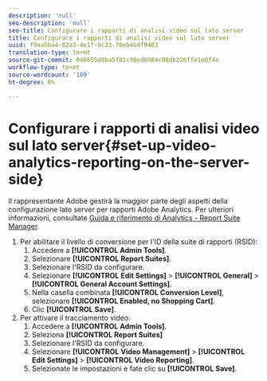 ```yaml
---
description: 'null'
seo-description: 'null'
seo-title: Configurare i rapporti di analisi video sul lato server
title: Configurare i rapporti di analisi video sul lato server
uuid: f9aa5ba4-82a3-4e1f-9c33-70eb4bdf9483
translation-type: tm+mt
source-git-commit: 040655d8ba5f91c98ed0584c08db226ffe1e0f4e
workflow-type: tm+mt
source-wordcount: '109'
ht-degree: 0%

---
```



# Configurare i rapporti di analisi video sul lato server{#set-up-video-analytics-reporting-on-the-server-side}

Il rappresentante  Adobe gestirà la maggior parte degli aspetti della configurazione lato server per  rapporti Adobe Analytics. Per ulteriori informazioni, consultate [Guida e riferimento di Analytics - Report Suite Manager](https://microsite.omniture.com/t2/help/en_US/reference/#Report_Suite_Manager).
1. Per abilitare il livello di conversione per l&#39;ID della suite di rapporti (RSID):
   1. Accedere a **[!UICONTROL Admin Tools]**.
   1. Selezionare **[!UICONTROL Report Suites]**.
   1. Selezionare l&#39;RSID da configurare.
   1. Selezionare **[!UICONTROL Edit Settings]** > **[!UICONTROL General]** > **[!UICONTROL General Account Settings]**.
   1. Nella casella combinata **[!UICONTROL Conversion Level]**, selezionare **[!UICONTROL Enabled, no Shopping Cart]**.
   1. Clic **[!UICONTROL Save]**.
1. Per attivare il tracciamento video:
   1. Accedere a **[!UICONTROL Admin Tools]**.
   1. Seleziona **[!UICONTROL Report Suites]**
   1. Selezionare l&#39;RSID da configurare.
   1. Selezionare **[!UICONTROL Video Management]** > **[!UICONTROL Edit Settings]** > **[!UICONTROL Video Reporting]**.
   1. Selezionate le impostazioni e fate clic su **[!UICONTROL Save]**.
